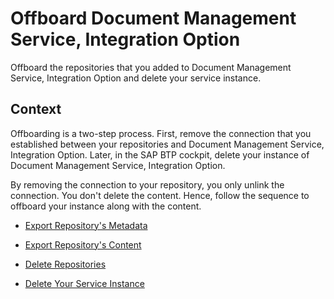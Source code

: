<!-- loio937ee130ede94d63b32f209cafe586ae -->

# Offboard Document Management Service, Integration Option

Offboard the repositories that you added to Document Management Service, Integration Option and delete your service instance.



## Context

Offboarding is a two-step process. First, remove the connection that you established between your repositories and Document Management Service, Integration Option. Later, in the SAP BTP cockpit, delete your instance of Document Management Service, Integration Option.

By removing the connection to your repository, you only unlink the connection. You don't delete the content. Hence, follow the sequence to offboard your instance along with the content.

-   [Export Repository's Metadata](export-repository-s-metadata-503ca4c.md)

-   [Export Repository's Content](export-repository-s-content-b426774.md)

-   [Delete Repositories](delete-repositories-37c6a6e.md)

-   [Delete Your Service Instance](delete-your-service-instance-fd26f7f.md)


